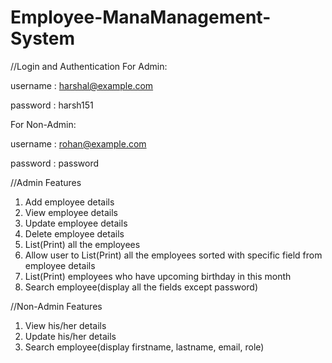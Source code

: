 # Employee-ManaManagement-System

//Login and Authentication
For Admin: 

username : harshal@example.com

password : harsh151

For Non-Admin:

username : rohan@example.com

password : password

//Admin Features
1) Add employee details
2) View employee details
3) Update employee details
4) Delete employee details
5) List(Print) all the employees
6) Allow user to List(Print) all the employees sorted with specific field from employee details
7) List(Print) employees who have upcoming birthday in this month
8) Search employee(display all the fields except password)

//Non-Admin Features
1) View his/her details
2) Update his/her details
3) Search employee(display firstname, lastname, email, role)
